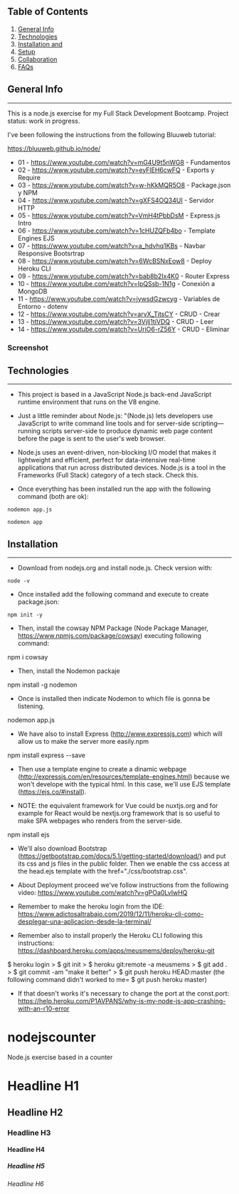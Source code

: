 ## Table of Contents
1. [General Info](#general-info)
2. [Technologies](#technologies)
3. [Installation and ](#installation)
4. [Setup](#setup)
5. [Collaboration](#collaboration)
6. [FAQs](#faqs)

## General Info
***
This is a node.js exercise for my Full Stack Development Bootcamp.
Project status: work in progress.

I've been following the instructions from the following Bluuweb tutorial:

https://bluuweb.github.io/node/

* 01 - https://www.youtube.com/watch?v=mG4U9t5nWG8 - Fundamentos
* 02 - https://www.youtube.com/watch?v=eyFlEH6cwFQ - Exports y Require
* 03 - https://www.youtube.com/watch?v=w-hKkMQR5O8 - Package.json y NPM
* 04 - https://www.youtube.com/watch?v=gXFS4OQ34UI - Servidor HTTP
* 05 - https://www.youtube.com/watch?v=VmH4tPbbDsM - Express.js Intro
* 06 - https://www.youtube.com/watch?v=1cHUZQFb4bo - Template Engines EJS
* 07 - https://www.youtube.com/watch?v=a_hdvhq1KBs - Navbar Responsive Bootsrtrap
* 08 - https://www.youtube.com/watch?v=6WcBSNxEow8 - Deploy Heroku CLI
* 09 - https://www.youtube.com/watch?v=bab8b2Ix4K0 - Router Express
* 10 - https://www.youtube.com/watch?v=IpQSsb-1N1g - Conexión a MongoDB
* 11 - https://www.youtube.com/watch?v=jywsdGzwcyg - Variables de Entorno - dotenv
* 12 - https://www.youtube.com/watch?v=arvX_TitsCY - CRUD - Crear
* 13 - https://www.youtube.com/watch?v=3Vjlj1tiVDQ - CRUD - Leer
* 14 - https://www.youtube.com/watch?v=UriO6-rZ56Y - CRUD - Eliminar


### Screenshot


## Technologies
***
* This project is based in a JavaScript Node.js back-end JavaScript runtime environment that runs on the V8 engine. 

* Just a little reminder about Node.js: "(Node.js) lets developers use JavaScript to write command line tools and for server-side scripting—running scripts server-side to produce dynamic web page content before the page is sent to the user's web browser.

* Node.js uses an event-driven, non-blocking I/O model that makes it lightweight and efficient, perfect for data-intensive real-time applications that run across distributed devices.
Node.js is a tool in the Frameworks (Full Stack) category of a tech stack. Check this.

* Once everything has been installed run the app with the following command (both are ok):

```
nodemon app.js
```

```
nodemon app
```


## Installation
***
* Download from nodejs.org and install node.js. Check version with:

```
node -v
```

* Once installed add the following command and execute to create package.json:

```
npm init -y
```

* Then, install the cowsay NPM Package (Node Package Manager, https://www.npmjs.com/package/cowsay) executing following command:

npm i cowsay

* Then, install the Nodemon packaje

npm install -g nodemon

* Once is installed then indicate Nodemon to which file is gonna be listening.

nodemon app.js

* We have also to install Express (http://www.expressjs.com) which will allow us to make the server more easily.npm

npm install express --save

* Then use a template engine to create a dinamic webpage (http://expressjs.com/en/resources/template-engines.html) because we won't develope with the typical html. In this case, we'll use EJS template (https://ejs.co/#install).

* NOTE: the equivalent framework for Vue could be nuxtjs.org and for example for React would be nextjs.org framework that is so useful to make SPA webpages who renders from the server-side.

npm install ejs

* We'll also download Bootstrap (https://getbootstrap.com/docs/5.1/getting-started/download/) and put its css and js files in the public folder. Then we enable the css access at the head.ejs template with the href="./css/bootstrap.css".

* About Deployment proceed we've follow instructions from the following video: https://www.youtube.com/watch?v=gPOa0LvIwHQ

* Remember to make the heroku login from the IDE: https://www.adictosaltrabajo.com/2019/12/11/heroku-cli-como-desplegar-una-aplicacion-desde-la-terminal/
* Remember also to install properly the Heroku CLI following this instructions: https://dashboard.heroku.com/apps/meusmems/deploy/heroku-git

$ heroku login > $ git init > $ heroku git:remote -a meusmems > $ git add . > $ git commit -am "make it better" > $ git push heroku HEAD:master (the following command didn't worked to me= $ git push heroku master)

* If that doesn't works it's necessary to change the port at the const.port: https://help.heroku.com/P1AVPANS/why-is-my-node-js-app-crashing-with-an-r10-error




# nodejscounter
Node.js exercise based in a counter







# Headline H1
## Headline H2
### Headline H3
#### Headline H4 
##### Headline H5
###### Headline H6